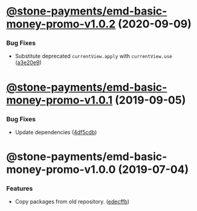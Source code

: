 # [@stone-payments/emd-basic-money-promo-v1.0.2](https://github.com/stone-payments/emerald-web-framework/compare/@stone-payments/emd-basic-money-promo-v1.0.1...@stone-payments/emd-basic-money-promo-v1.0.2) (2020-09-09)


### Bug Fixes

* Substitute deprecated `currentView.apply` with `currentView.use` ([a3e20e9](https://github.com/stone-payments/emerald-web-framework/commit/a3e20e9ebbf3fc2935d538aabf3eb254912c16a0))

# [@stone-payments/emd-basic-money-promo-v1.0.1](https://github.com/stone-payments/emerald-web-framework/compare/@stone-payments/emd-basic-money-promo-v1.0.0...@stone-payments/emd-basic-money-promo-v1.0.1) (2019-09-05)


### Bug Fixes

* Update dependencies ([4df5cdb](https://github.com/stone-payments/emerald-web-framework/commit/4df5cdb))

# @stone-payments/emd-basic-money-promo-v1.0.0 (2019-07-04)


### Features

* Copy packages from old repository. ([edecffb](https://github.com/stone-payments/emerald-web-framework/commit/edecffb))

